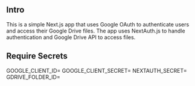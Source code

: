 ## Intro

This is a simple Next.js app that uses Google OAuth to authenticate users and access their Google Drive files. The app uses NextAuth.js to handle authentication and Google Drive API to access files.

## Require Secrets
GOOGLE_CLIENT_ID=
GOOGLE_CLIENT_SECRET=
NEXTAUTH_SECRET=
GDRIVE_FOLDER_ID=

